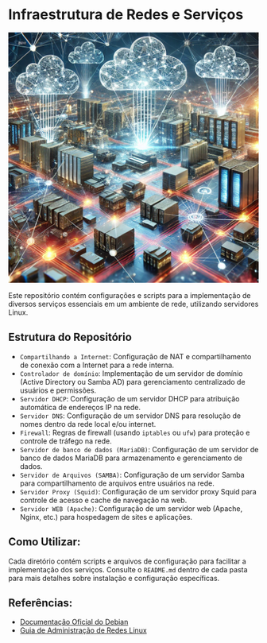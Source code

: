# Infraestrutura de Redes e Serviços  
![Infra](servers.png)

Este repositório contém configurações e scripts para a implementação de diversos serviços essenciais em um ambiente de rede, utilizando servidores Linux.  

Estrutura do Repositório  
------------------------

- `Compartilhando a Internet`: Configuração de NAT e compartilhamento de conexão com a Internet para a rede interna.  
- `Controlador de domínio`: Implementação de um servidor de domínio (Active Directory ou Samba AD) para gerenciamento centralizado de usuários e permissões.  
- `Servidor DHCP`: Configuração de um servidor DHCP para atribuição automática de endereços IP na rede.  
- `Servidor DNS`: Configuração de um servidor DNS para resolução de nomes dentro da rede local e/ou internet.  
- `Firewall`: Regras de firewall (usando `iptables` ou `ufw`) para proteção e controle de tráfego na rede.  
- `Servidor de banco de dados (MariaDB)`: Configuração de um servidor de banco de dados MariaDB para armazenamento e gerenciamento de dados.  
- `Servidor de Arquivos (SAMBA)`: Configuração de um servidor Samba para compartilhamento de arquivos entre usuários na rede.  
- `Servidor Proxy (Squid)`: Configuração de um servidor proxy Squid para controle de acesso e cache de navegação na web.  
- `Servidor WEB (Apache)`: Configuração de um servidor web (Apache, Nginx, etc.) para hospedagem de sites e aplicações.  

Como Utilizar:  
--------------
Cada diretório contém scripts e arquivos de configuração para facilitar a implementação dos serviços. 
Consulte o `README.md` dentro de cada pasta para mais detalhes sobre instalação e configuração específicas.  

Referências:  
------------

- [Documentação Oficial do Debian](https://www.debian.org/doc/)  
- [Guia de Administração de Redes Linux](https://wiki.archlinux.org/)  


